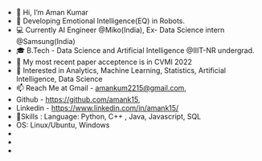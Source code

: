 - 👋 Hi, I’m Aman Kumar
- 🌱 Developing Emotional Intelligence(EQ) in Robots.
- 💻 Currently AI Engineer @Miko(India), Ex- Data Science intern @Samsung(India)
- 🎓 B.Tech - Data Science and Artificial Intelligence @IIIT-NR undergrad.
- 📄 My most recent paper acceptence is in CVMI 2022
- 👀 Interested in Analytics, Machine Learning, Statistics, Artificial Intelligence, Data Science
- 📫 Reach Me at Gmail - amankum2215@gmail.com, 
- Github - https://github.com/amank15, 
- Linkedin - https://www.linkedin.com/in/amank15/
- 📄Skills : Language: Python, C++ , Java, Javascript, SQL     
- OS: Linux/Ubuntu, Windows
-                       
-                       
- 
             
  
    

<!---
amank15/amank15 is a ✨ special ✨ repository because its `README.md` (this file) appears on your GitHub profile.
You can click the Preview link to take a look at your changes.
--->
